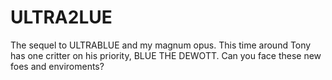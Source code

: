 # ULTRA2LUE
The sequel to ULTRABLUE and my magnum opus. This time around Tony has one critter on his priority, BLUE THE DEWOTT. Can you face these new foes and enviroments?
